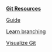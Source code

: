 
<u><b>Git Resources</b></u>

<a href="http://rogerdudler.github.io/git-guide/" target="_blank">Guide</a>

<a href="https://learngitbranching.js.org" target="_blank">Learn branching</a>

<a href="http://git-school.github.io/visualizing-git/" target="_blank">Visualize Git</a>